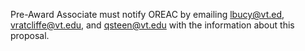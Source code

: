 Pre-Award Associate must notify OREAC by emailing lbucy@vt.ed, vratcliffe@vt.edu, and qsteen@vt.edu with the information about this proposal.
